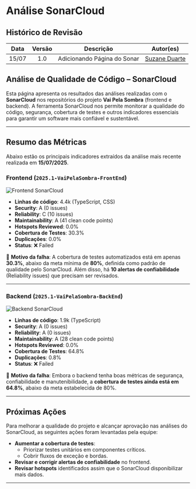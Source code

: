 # Análise SonarCloud

## Histórico de Revisão
| Data | Versão | Descrição | Autor(es)|
|:----:|:------:|:---------:|:--------:|
| 15/07 | 1.0 | Adicionando Página do Sonar | [Suzane Duarte](https://github.com/suzaneaduarte)|

## Análise de Qualidade de Código – SonarCloud

Esta página apresenta os resultados das análises realizadas com o **SonarCloud** nos repositórios do projeto **Vai Pela Sombra** (frontend e backend). A ferramenta SonarCloud nos permite monitorar a qualidade do código, segurança, cobertura de testes e outros indicadores essenciais para garantir um software mais confiável e sustentável.

---

## Resumo das Métricas

Abaixo estão os principais indicadores extraídos da análise mais recente realizada em **15/07/2025**.

### Frontend (`2025.1-VaiPelaSombra-FrontEnd`)

![Frontend SonarCloud](../assets/sonar-frontend.png)

- **Linhas de código**: 4.4k (TypeScript, CSS)
- **Security**: A (0 issues)
- **Reliability**: C (10 issues)
- **Maintainability**: A (41 clean code points)
- **Hotspots Reviewed**: 0.0%
- **Cobertura de Testes**: 30.3%
- **Duplicações**: 0.0%
- **Status**: ❌ Failed

🔎 **Motivo da falha**: A cobertura de testes automatizados está em apenas **30.3%**, abaixo da meta mínima de **80%**, definida como padrão de qualidade pelo SonarCloud. Além disso, há **10 alertas de confiabilidade** (Reliability issues) que precisam ser revisados.

---

### Backend (`2025.1-VaiPelaSombra-BackEnd`)

![Backend SonarCloud](../assets/sonar-backend.png)

- **Linhas de código**: 1.9k (TypeScript)
- **Security**: A (0 issues)
- **Reliability**: A (0 issues)
- **Maintainability**: A (28 clean code points)
- **Hotspots Reviewed**: 0.0%
- **Cobertura de Testes**: 64.8%
- **Duplicações**: 0.8%
- **Status**: ❌ Failed

🔎 **Motivo da falha**: Embora o backend tenha boas métricas de segurança, confiabilidade e manutenibilidade, a **cobertura de testes ainda está em 64.8%**, abaixo da meta estabelecida de 80%.

---

## Próximas Ações

Para melhorar a qualidade do projeto e alcançar aprovação nas análises do SonarCloud, as seguintes ações foram levantadas pela equipe: 

- **Aumentar a cobertura de testes**:
  - Priorizar testes unitários em componentes críticos.
  - Cobrir fluxos de exceção e bordas.
- **Revisar e corrigir alertas de confiabilidade** no frontend.
- **Revisar hotspots** identificados assim que o SonarCloud disponibilizar mais dados.
---

